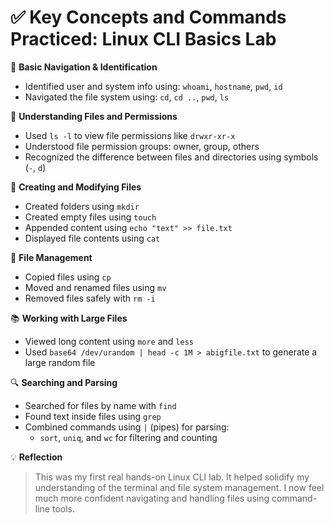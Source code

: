 # ✅ Key Concepts and Commands Practiced: Linux CLI Basics Lab

🧭 **Basic Navigation & Identification**
- Identified user and system info using: `whoami`, `hostname`, `pwd`, `id`
- Navigated the file system using: `cd`, `cd ..`, `pwd`, `ls`

📄 **Understanding Files and Permissions**
- Used `ls -l` to view file permissions like `drwxr-xr-x`
- Understood file permission groups: owner, group, others
- Recognized the difference between files and directories using symbols (`-`, `d`)

📁 **Creating and Modifying Files**
- Created folders using `mkdir`
- Created empty files using `touch`
- Appended content using `echo "text" >> file.txt`
- Displayed file contents using `cat`

🔁 **File Management**
- Copied files using `cp`
- Moved and renamed files using `mv`
- Removed files safely with `rm -i`

📚 **Working with Large Files**
- Viewed long content using `more` and `less`
- Used `base64 /dev/urandom | head -c 1M > abigfile.txt` to generate a large random file

🔍 **Searching and Parsing**
- Searched for files by name with `find`
- Found text inside files using `grep`
- Combined commands using `|` (pipes) for parsing:
  - `sort`, `uniq`, and `wc` for filtering and counting

💡 **Reflection**
> This was my first real hands-on Linux CLI lab. It helped solidify my understanding of the terminal and file system management. I now feel much more confident navigating and handling files using command-line tools.
